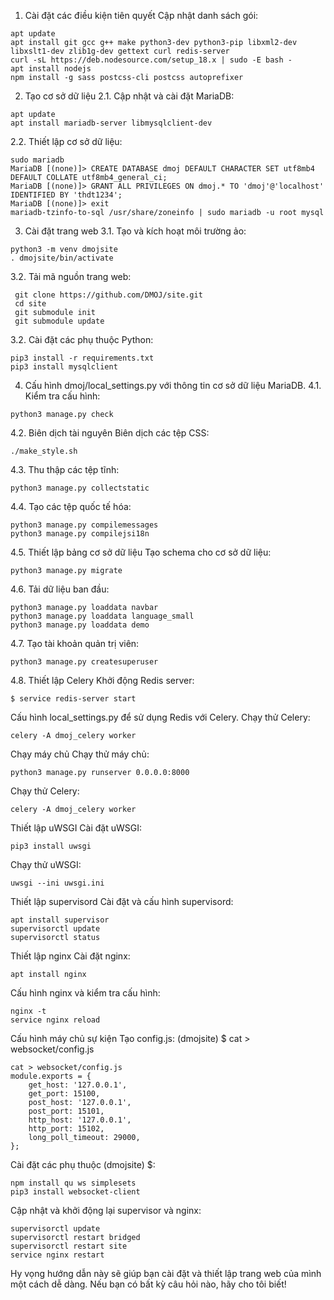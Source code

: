 1. Cài đặt các điều kiện tiên quyết
Cập nhật danh sách gói:
```
apt update
apt install git gcc g++ make python3-dev python3-pip libxml2-dev libxslt1-dev zlib1g-dev gettext curl redis-server
curl -sL https://deb.nodesource.com/setup_18.x | sudo -E bash -
apt install nodejs
npm install -g sass postcss-cli postcss autoprefixer
```
2. Tạo cơ sở dữ liệu
2.1. Cập nhật và cài đặt MariaDB:
```
apt update
apt install mariadb-server libmysqlclient-dev
```
2.2. Thiết lập cơ sở dữ liệu:
```
sudo mariadb
MariaDB [(none)]> CREATE DATABASE dmoj DEFAULT CHARACTER SET utf8mb4 DEFAULT COLLATE utf8mb4_general_ci;
MariaDB [(none)]> GRANT ALL PRIVILEGES ON dmoj.* TO 'dmoj'@'localhost' IDENTIFIED BY 'thdt1234';
MariaDB [(none)]> exit
mariadb-tzinfo-to-sql /usr/share/zoneinfo | sudo mariadb -u root mysql
```
3. Cài đặt trang web
3.1. Tạo và kích hoạt môi trường ảo:
```
python3 -m venv dmojsite
. dmojsite/bin/activate
```
3.2. Tải mã nguồn trang web:
```
 git clone https://github.com/DMOJ/site.git
 cd site
 git submodule init
 git submodule update
```
3.2. Cài đặt các phụ thuộc Python:
```
pip3 install -r requirements.txt
pip3 install mysqlclient
```
4. Cấu hình dmoj/local_settings.py với thông tin cơ sở dữ liệu MariaDB.
4.1. Kiểm tra cấu hình:

```
python3 manage.py check
```
4.2. Biên dịch tài nguyên
Biên dịch các tệp CSS:
```
./make_style.sh
```
4.3. Thu thập các tệp tĩnh:
```
python3 manage.py collectstatic
```
4.4. Tạo các tệp quốc tế hóa:
```
python3 manage.py compilemessages
python3 manage.py compilejsi18n
```
4.5. Thiết lập bảng cơ sở dữ liệu
Tạo schema cho cơ sở dữ liệu:
```
python3 manage.py migrate
```
4.6. Tải dữ liệu ban đầu:
```
python3 manage.py loaddata navbar
python3 manage.py loaddata language_small
python3 manage.py loaddata demo
```
4.7. Tạo tài khoản quản trị viên:
```
python3 manage.py createsuperuser
```
4.8. Thiết lập Celery
Khởi động Redis server:
```
$ service redis-server start
```
Cấu hình local_settings.py để sử dụng Redis với Celery.
Chạy thử Celery:
```
celery -A dmoj_celery worker
```
Chạy máy chủ
Chạy thử máy chủ:
```
python3 manage.py runserver 0.0.0.0:8000
```
Chạy thử Celery:
```
celery -A dmoj_celery worker
```
Thiết lập uWSGI
Cài đặt uWSGI:
```
pip3 install uwsgi
```
Chạy thử uWSGI:
```
uwsgi --ini uwsgi.ini
```
Thiết lập supervisord
Cài đặt và cấu hình supervisord:
```
apt install supervisor
supervisorctl update
supervisorctl status
```
Thiết lập nginx
Cài đặt nginx:
```
apt install nginx
```
Cấu hình nginx và kiểm tra cấu hình:
```
nginx -t
service nginx reload
```
Cấu hình máy chủ sự kiện
Tạo config.js: (dmojsite) $ cat > websocket/config.js
```
cat > websocket/config.js
module.exports = {
    get_host: '127.0.0.1',
    get_port: 15100,
    post_host: '127.0.0.1',
    post_port: 15101,
    http_host: '127.0.0.1',
    http_port: 15102,
    long_poll_timeout: 29000,
};
```
Cài đặt các phụ thuộc (dmojsite) $: 
```
npm install qu ws simplesets
pip3 install websocket-client
```
Cập nhật và khởi động lại supervisor và nginx:
```
supervisorctl update
supervisorctl restart bridged
supervisorctl restart site
service nginx restart
```
Hy vọng hướng dẫn này sẽ giúp bạn cài đặt và thiết lập trang web của mình một cách dễ dàng. Nếu bạn có bất kỳ câu hỏi nào, hãy cho tôi biết!

